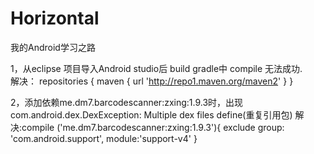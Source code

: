 # Horizontal
我的Android学习之路

1，从eclipse 项目导入Android studio后 build gradle中 compile 无法成功.  
解决： repositories {
        maven { url 'http://repo1.maven.org/maven2' }
    }
    
    
    
2，添加依赖me.dm7.barcodescanner:zxing:1.9.3时，出现com.android.dex.DexException: Multiple dex files define(重复引用包)
解决:compile ('me.dm7.barcodescanner:zxing:1.9.3'){
        exclude group: 'com.android.support', module:'support-v4'
    }
